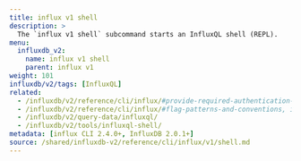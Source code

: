 ```yaml
---
title: influx v1 shell
description: >
  The `influx v1 shell` subcommand starts an InfluxQL shell (REPL).
menu:
  influxdb_v2:
    name: influx v1 shell
    parent: influx v1
weight: 101
influxdb/v2/tags: [InfluxQL]
related:
  - /influxdb/v2/reference/cli/influx/#provide-required-authentication-credentials, influx CLI—Provide required authentication credentials
  - /influxdb/v2/reference/cli/influx/#flag-patterns-and-conventions, influx CLI—Flag patterns and conventions
  - /influxdb/v2/query-data/influxql/
  - /influxdb/v2/tools/influxql-shell/
metadata: [influx CLI 2.4.0+, InfluxDB 2.0.1+]
source: /shared/influxdb-v2/reference/cli/influx/v1/shell.md
---
```


<!-- The content for this file is located at
// SOURCE content/shared/influxdb-v2/reference/cli/influx/v1/shell.md -->
